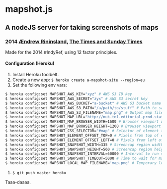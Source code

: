 # mapshot.js
## A nodeJS server for taking screenshots of maps
### 2014 [Ændrew Rininsland](http://github.com/aendrew), [The Times and Sunday Times](http://github.com/times)

Made for the 2014 #IndyRef, using 12 factor principles.

#### Configuration (Heroku)

1. Install Heroku toolbelt.
1. Create a new app:
`$ heroku create a-mapshot-site --region=eu`
1. Set the following env vars:
```bash
$ heroku config:set MAPSHOT_AWS_KEY="xyz" # AWS S3 ID key
$ heroku config:set MAPSHOT_AWS_SECRET="zyx" # AWS S3 secret key
$ heroku config:set MAPSHOT_AWS_BUCKET="a-bucket" # AWS S3 bucket name
$ heroku config:set MAPSHOT_AWS_S3_PATH="/a/path/to/stuff" # Path to save output map
$ heroku config:set MAPSHOT_AWS_S3_FILENAME="map.png" # Output map filename
$ heroku config:set MAPSHOT_MAP_URL="http://nuk-tnl-editorial-prod-staticassets.s3-website-eu-west-1.amazonaws.com/2014/maps/scottish-referendum-map/" # URL to screenshot
$ heroku config:set MAPSHOT_MAP_BROWSER_WIDTH=1600 # Browser viewport width
$ heroku config:set MAPSHOT_MAP_BROWSER_HEIGHT=1200 # Browser viewport height
$ heroku config:set MAPSHOT_CSS_SELECTOR="#map" # Selector of element to screencap
$ heroku config:set MAPSHOT_ELEMENT_OFFSET_TOP=0 # Pixels from top of element to offset screencap region
$ heroku config:set MAPSHOT_ELEMENT_OFFSET_LEFT=0 # Pixels from left of element to offset screen region
$ heroku config:set MAPSHOT_SNAPSHOT_WIDTH=335 # Screencap region width in pixels
$ heroku config:set MAPSHOT_SNAPSHOT_HEIGHT=560 # Screencap region height in pixels
$ heroku config:set MAPSHOT_SNAPSHOT_INTERVAL=60000 # Interval to run screengrab routine
$ heroku config:set MAPSHOT_SNAPSHOT_TIMEOUT=5000 # Time to wait for map to load before screencap
$ heroku config:set MAPSHOT_LOCAL_MAP_FILENAME='map.png' # Temporary local filename for map screencap
```
1. `$ git push master heroku`

Taaa-daaaa.
